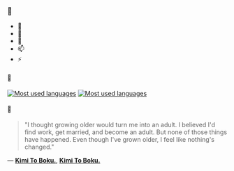 ### 👋

- 🔭
- 🌱
- 💬
- 📫
- ⚡

#### 🧏

[![Most used languages](https://github-readme-stats-aynah.vercel.app/api/top-langs/?username=aynh&theme=solarized-dark&langs_count=6&layout=compact&hide_title=true)](https://github.com/anuraghazra/github-readme-stats#gh-dark-mode-only)
[![Most used languages](https://github-readme-stats-aynah.vercel.app/api/top-langs/?username=aynh&theme=solarized-light&langs_count=6&layout=compact&hide_title=true)](https://github.com/anuraghazra/github-readme-stats#gh-light-mode-only)

#### 💬

> "I thought growing older would turn me into an adult. I believed I'd find work, get married, and become an adult. But none of those things have happened. Even though I've grown older, I feel like nothing's changed."

&mdash; [**Kimi To Boku.**](https://myanimelist.net/character.php?q=Kimi%20To%20Boku.&cat=character), [**Kimi To Boku.**](https://myanimelist.net/search/all?q=Kimi%20To%20Boku.&cat=all)
